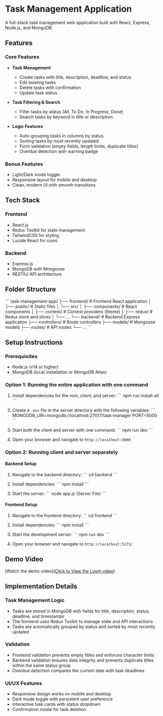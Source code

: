 # Task Management Application

A full-stack task management web application built with React, Express, Node.js, and MongoDB.

## Features

### Core Features
- **Task Management**
  - Create tasks with title, description, deadline, and status
  - Edit existing tasks
  - Delete tasks with confirmation
  - Update task status
  
- **Task Filtering & Search**
  - Filter tasks by status (All, To Do, In Progress, Done)
  - Search tasks by keyword in title or description
  
- **Logic Features**
  - Auto-grouping tasks in columns by status
  - Sorting tasks by most recently updated
  - Form validation (empty fields, length limits, duplicate titles)
  - Overdue detection with warning badge

### Bonus Features
- Light/Dark mode toggle
- Responsive layout for mobile and desktop
- Clean, modern UI with smooth transitions

## Tech Stack

### Frontend
- React.js
- Redux Toolkit for state management
- TailwindCSS for styling
- Lucide React for icons

### Backend
- Express.js
- MongoDB with Mongoose
- RESTful API architecture

## Folder Structure

\`\`\`
task-management-app/
├── frontend/                 # Frontend React application
│   ├── public/              # Static files
│   └── src/
│       ├── components/      # React components
│       ├── context/         # Context providers (theme)
│       ├── redux/           # Redux store and slices
│       └── ...
└── backend/                 # Backend Express application
    ├── controllers/         # Route controllers
    ├── models/              # Mongoose models
    ├── routes/              # API routes
    └── ...
\`\`\`

## Setup Instructions

### Prerequisites
- Node.js (v14 or higher)
- MongoDB (local installation or MongoDB Atlas)

### Option 1: Running the entire application with one command
1. Install dependencies for the root, client, and server:
   \`\`\`
   npm run install-all
   \`\`\`

2. Create a `.env` file in the server directory with the following variables:
   \`\`\`
   MONGODB_URI=mongodb://localhost:27017/task-manager
   PORT=5000
   \`\`\`

3. Start both the client and server with one command:
   \`\`\`
   npm run dev
   \`\`\`

4. Open your browser and navigate to `http://localhost:3000`

### Option 2: Running client and server separately

#### Backend Setup
1. Navigate to the backend directory:
   \`\`\`
   cd backend
   \`\`\`

2. Install dependencies:
   \`\`\`
   npm install
   \`\`\`

3. Start the server:
   \`\`\`
   node app.js (Server File)
   \`\`\`

#### Frontend Setup
1. Navigate to the frontend directory:
   \`\`\`
   cd frontend
   \`\`\`

2. Install dependencies:
   \`\`\`
   npm install
   \`\`\`

3. Start the development server:
   \`\`\`
   npm run dev
   \`\`\`

4. Open your browser and navigate to `http://localhost:5173/`

## Demo Video

[Watch the demo video]([Click to View the Loom video](https://www.loom.com/share/cb0f85cf2169484387335dd67c66a064?sid=f419add2-496d-4d29-b905-7b6aa7db3ada))

## Implementation Details

### Task Management Logic
- Tasks are stored in MongoDB with fields for title, description, status, deadline, and timestamps
- The frontend uses Redux Toolkit to manage state and API interactions
- Tasks are automatically grouped by status and sorted by most recently updated

### Validation
- Frontend validation prevents empty titles and enforces character limits
- Backend validation ensures data integrity and prevents duplicate titles within the same status group
- Overdue detection compares the current date with task deadlines

### UI/UX Features
- Responsive design works on mobile and desktop
- Dark mode toggle with persistent user preference
- Interactive task cards with status dropdown
- Confirmation modal for task deletion
